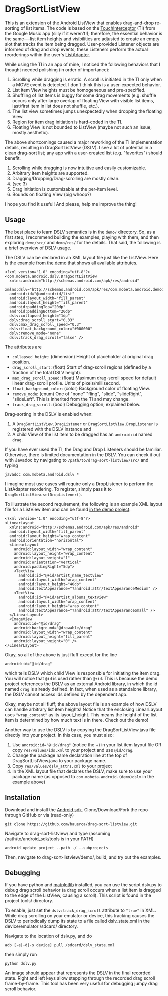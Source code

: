 DragSortListView
================

This is an extension of the Android ListView that enables
drag-and-drop re-sorting of list items. The code is
based on the [TouchInterceptor](https://github.com/android/platform_packages_apps_music/blob/master/src/com/android/music/TouchInterceptor.java) (TI)
from the Google
Music app (silly if it weren't!); therefore,
the essential behavior is the same---list item heights and
visibilities are adjusted to create an empty slot that tracks
the item being dragged. User-provided Listener objects are
informed of drag and drop events; these Listeners perform the actual
reorderings within the user's [ListAdapter](http://developer.android.com/reference/android/widget/ListAdapter.html).

While using the TI in an app of mine, I noticed the following
behaviors that I thought needed polishing (in order of
importance):

1. Scrolling while dragging is erratic. A scroll is initiated
in the TI only when a MOVE event is detected. I don't think
this is a user-expected behavior.
2. List item View heights must be homogeneous and pre-specified.
3. Shuffling of list items is buggy for some drag movements
(e.g. shuffle occurs only after large overlap of floating View
with visible list items, last/first item in list does not shuffle,
etc.).
4. The list view sometimes jumps unexpectedly when dropping the
floating View.
5. Region for item drag initiation is hard-coded in the TI.
6. Floating View is not bounded to ListView (maybe not such
an issue, mostly aesthetic).

The above shortcomings caused a major reworking of the
TI implementation details, resulting in DragSortListView (DSLV).
I see a
lot of potential in a clean drag-sort list; any app with
a user-created list (e.g. "favorites") should benefit.

1. Scrolling while dragging is now intuitive and easily
customizable.
2. Arbitrary item heights are supported.
3. Dragging/Dropping/Drag-scrolling are mostly clean.
4. (see 3)
5. Drag initiation is customizable at the per-item level.
6. Bounds on floating View (big whoop?)

I hope you find it useful! And please, help me improve the thing!

Usage
-----

The best place to learn DSLV semantics is in the `demo/` directory.
So, as a first step, I recommend building the examples, playing with
them, and then exploring `demo/src/` and `demo/res/` for the
details. That said, the following is a brief overview of DSLV usage.

The DSLV can be declared in an XML layout file just like the ListView.
Here is the example [from the demo](https://github.com/bauerca/drag-sort-listview/blob/master/demo/res/layout/dslv_main.xml)
that shows all available attributes.

    <?xml version="1.0" encoding="utf-8"?>
    <com.mobeta.android.dslv.DragSortListView
      xmlns:android="http://schemas.android.com/apk/res/android"
      xmlns:dslv="http://schemas.android.com/apk/res/com.mobeta.android.demodslv"
      android:id="@android:id/list"
      android:layout_width="fill_parent"
      android:layout_height="fill_parent"
      android:paddingTop="20dp"
      android:paddingBottom="20dp"
      dslv:collapsed_height="1dp"
      dslv:drag_scroll_start="0.33"
      dslv:max_drag_scroll_speed="0.3"
      dslv:float_background_color="#000000"
      dslv:remove_mode="none"
      dslv:track_drag_scroll="false" />

The attributes are

* `collapsed_height`: (dimension) Height of placeholder at original
drag position.
* `drag_scroll_start`: (float) Start of drag-scroll regions (defined by a
fraction of the total DSLV height).
* `max_drag_scroll_speed`: (float) Maximum drag-scroll speed for
default linear drag-scroll profile. Units of pixels/millisecond.
* `float_background_color`: (color) Background color of floating View.
* `remove_mode`: (enum) One of "none" "fling", "slide", "slideRight",
"slideLeft". This is inherited from the TI and may change.
* `track_drag_scroll`: (bool) Debugging option; explained below.

Drag-sorting in the DSLV is enabled when:

1. A `DragSortListView.DragListener` or `DragSortListView.DropListener` is
registered with the DSLV instance and
2. A child View of the list item to be dragged has
an `android:id` named `drag`.

If you have ever used the TI, the Drag and Drop Listeners should be
familiar. Otherwise, there is limited documentation in the DSLV.
You can check it
out with Javadoc by navigating to `/path/to/drag-sort-listview/src/` and
typing

    javadoc com.mobeta.android.dslv *

I imagine most use cases will require only a DropListener to perform the
ListAdapter reordering. To register,
simply pass it to `DragSortListView.setDropListener()`.

To illustrate the second requirement,
the following is an example XML layout file for a ListView item
and can be found
[in the demo project](https://github.com/bauerca/drag-sort-listview/blob/master/demo/res/layout/jazz_artist_list_item.xml):

    <?xml version="1.0" encoding="utf-8"?>
    <LinearLayout
      xmlns:android="http://schemas.android.com/apk/res/android"
      android:layout_width="fill_parent"
      android:layout_height="wrap_content"
      android:orientation="horizontal">
      <LinearLayout
        android:layout_width="wrap_content"
        android:layout_height="wrap_content"
        android:layout_weight="1"
        android:orientation="vertical"
        android:paddingRight="5dp">
        <TextView
          android:id="@+id/artist_name_textview"
          android:layout_width="wrap_content"
          android:layout_height="40dp"
          android:textAppearance="?android:attr/textAppearanceMedium" />
        <TextView
          android:id="@+id/artist_albums_textview"
          android:layout_width="wrap_content"
          android:layout_height="wrap_content"
          android:textAppearance="?android:attr/textAppearanceSmall" />
      </LinearLayout>
      <ImageView
        android:id="@id/drag"
        android:background="@drawable/drag"
        android:layout_width="wrap_content"
        android:layout_height="fill_parent"
        android:layout_weight="0" />
    </LinearLayout>

Okay, so all of the above is just fluff except for the line

    android:id="@id/drag"

which tells DSLV which child View is responsible for initiating the
item drag. You will notice that `@id` is used rather than `@+id`.
This is because the demo project references the DSLV as an external
Android library, in which the id named `drag` is already defined.
In fact, when used as a standalone library, the DSLV cannot access
ids defined by the dependent app.

Okay, maybe not all fluff; the above layout file is an example of how 
DSLV can handle arbitrary list item heights! Notice that the enclosing
LinearLayout uses `"wrap_content"` as its layout_height. This means
the height of the list item is determined by how much text is in
there. Check out the demo!

Another way to use the DSLV is by copying the DragSortListView.java
file directly into your project. In this case, you must also:

1. Use `android:id="@+id/drag"` (notice the +) in your list item layout
file OR copy `res/values/ids.xml` to your project and use `@id/drag`.
2. Change the package name declaration line at the top of
DragSortListView.java to your package name.
3. Copy `res/values/dslv_attrs.xml` to your project
4. In the XML layout file that declares the DSLV, make sure to use
your package name (as opposed to `com.mobeta.android.(demo)dslv` in the
example above)

Installation
------------

Download and install the [Android sdk](http://developer.android.com/sdk/index.html). Clone/Download/Fork the repo
through GitHub or via (read-only)

    git clone https://github.com/bauerca/drag-sort-listview.git

Navigate to drag-sort-listview/ and type (assuming
/path/to/android_sdk/tools is in your PATH)

    android update project --path ./ --subprojects

Then, navigate to drag-sort-listview/demo/, build,
and try out the examples.

Debugging
---------

If you have python and [matplotlib](http://matplotlib.sourceforge.net/)
installed, you can use the script dslv.py
to debug drag scroll behavior (a drag scroll occurs when a list item
is dragged to the edge of the ListView, causing a scroll). This script
is found in the project tools/ directory.

To enable, just set the `dslv:track_drag_scroll` attribute to
`"true"` in XML. While drag scrolling on your emulator or device,
this tracking causes the DSLV to periodically dump its state to
a file called dslv_state.xml in the device/emulator /sdcard/ directory. 

Navigate to the location of dslv.py, and do 

    adb [-e|-d|-s device] pull /sdcard/dslv_state.xml

then simply run

    python dslv.py

An image should appear that represents the DSLV in the final
recorded state. Right and left keys allow stepping
through the recorded drag scroll frame-by-frame. This tool has
been very useful for debugging jumpy drag scroll behavior.
